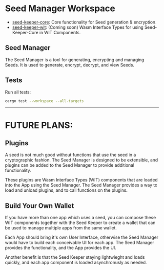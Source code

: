 # Seed Manager Workspace

- [seed-keeper-core](crates/seed-keeper-core/README.md): Core functionality for Seed generation & encryption.
- [seed-keeper-wit](crates/seed-site/README.md): (Coming soon) Wasm Interface Types for using Seed-Keeper-Core in WIT Components.

## Seed Manager

The Seed Manager is a tool for generating, encrypting and managing Seeds. It is used to generate, encrypt, decrypt, and view Seeds.

## Tests

Run all tests:

```bash
cargo test --workspace --all-targets
```

---

# FUTURE PLANS:

## Plugins

A seed is not much good without functions that use the seed in a cryptographic fashion. The Seed Manager is designed to be extensible, and plugins can be added to the Seed Manager to provide additional functionality.

These plugins are Wasm Interface Types (WIT) components that are loaded into the App using the Seed Manager. The Seed Manager provides a way to load and unload plugins, and to call functions on the plugins.

## Build Your Own Wallet

If you have more than one app which uses a seed, you can compose these WIT components together with the Seed Keeper to create a wallet that can be used to manage multiple apps from the same wallet.

Each App should bring it's own User Interface, otherwise the Seed Manager would have to build each conceivable UI for each app. The Seed Manager provides the functionality, and the App provides the UI.

Another benefit is that the Seed Keeper staying lightwieght and loads quickly, and each app component is loaded asynchronusly as needed.
